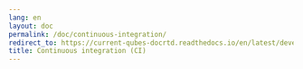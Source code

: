 ```yaml
---
lang: en
layout: doc
permalink: /doc/continuous-integration/
redirect_to: https://current-qubes-docrtd.readthedocs.io/en/latest/developer/general/continuous-integration.html
title: Continuous integration (CI)
---
```

